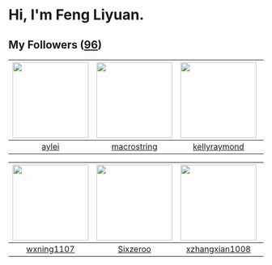 # Hi, I'm Feng Liyuan.

## My Followers ([96](https://github.com/SunRunAway?tab=followers))

| <img src="https://avatars.githubusercontent.com/u/18556593?v=4" width="150" height="150" /> | <img src="https://avatars.githubusercontent.com/u/35601156?v=4" width="150" height="150" /> | <img src="https://avatars.githubusercontent.com/u/58126365?v=4" width="150" height="150" /> | <img src="https://avatars.githubusercontent.com/u/2918384?v=4" width="150" height="150" /> |
| :-----------------------------------------------------------------------------------------: | :-----------------------------------------------------------------------------------------: | :-----------------------------------------------------------------------------------------: | :----------------------------------------------------------------------------------------: |
|                              [aylei](https://github.com/aylei)                              |                        [macrostring](https://github.com/macrostring)                        |                       [kellyraymond](https://github.com/kellyraymond)                       |                            [wkshare](https://github.com/wkshare)                           |

| <img src="https://avatars.githubusercontent.com/u/42286315?v=4" width="150" height="150" /> | <img src="https://avatars.githubusercontent.com/u/20949383?v=4" width="150" height="150" /> | <img src="https://avatars.githubusercontent.com/u/15918072?v=4" width="150" height="150" /> | <img src="https://avatars.githubusercontent.com/u/24450527?v=4" width="150" height="150" /> |
| :-----------------------------------------------------------------------------------------: | :-----------------------------------------------------------------------------------------: | :-----------------------------------------------------------------------------------------: | :-----------------------------------------------------------------------------------------: |
|                         [wxning1107](https://github.com/wxning1107)                         |                           [Sixzeroo](https://github.com/Sixzeroo)                           |                     [xzhangxian1008](https://github.com/xzhangxian1008)                     |                             [e06084](https://github.com/e06084)                             |